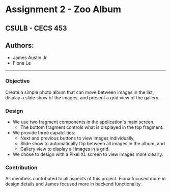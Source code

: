 # Assignment 2 - Zoo Album

## CSULB - CECS 453

## Authors:

- James Austin Jr
- Fiona Le

---

### <b>Objective</b>

Create a simple photo album that can move between images in the list,
display a slide show of the images, and present a grid view of the gallery.

### <b>Design</b>

- We use two fragment components in the application's main screen.
  - The bottom fragment controls what is displayed in the top fragment.
- We provide three capabilities:
  - Next and previous buttons to view images individually,
  - Slide show to automatically flip between all images in the album, and
  - Gallery view to display all images in a grid.
- We chose to design with a Pixel XL screen to view images more clearly.

### <b>Contribution</b>

All members contributed to all aspects of this project. Fiona focused more in design details and James focused more in backend functionality.
